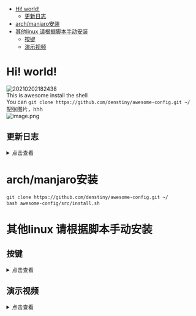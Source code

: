 
<!-- vim-markdown-toc GFM -->

* [Hi! world!](#hi-world)
	* [更新日志  <br>](#更新日志--br)
* [arch/manjaro安装](#archmanjaro安装)
* [其他linux 请根据脚本手动安装](#其他linux-请根据脚本手动安装)
	* [按键](#按键)
	* [演示视频](#演示视频)

<!-- vim-markdown-toc -->
# Hi! world!
![20210202182438](https://i.loli.net/2021/02/02/xhn2mbcwyZLsp9N.png)  
This is awesome install the shell       
You can 
`git clone https://github.com/denstiny/awesome-config.git ~/`      
配张图片，hhh       
![image.png](https://i.loli.net/2021/01/27/QU7fliy6MTdtWIm.png)

## 更新日志  <br>  
<details>
<summary>点击查看</summary>

* 2021 1-26
	* 删除仓库垃圾文件
	* 取消使用 `compton` 
	* 使用`picom` 窗口渲染
	* 添加 `picom` 配置文件 
	* `src/install.sh` 自动安装脚本
	安装方picom
	```shell
	 > yay -S picom-jonaburg-git
	```
	> 渲染演示
	![sjT1sI.gif](https://s3.ax1x.com/2021/01/26/sjT1sI.gif)
* 2021 1-25  
	* 不使用任何依赖添加窗口圆角
	* 改变窗口习惯
	* 改变窗口间隔
	* 使用窗口背景模糊特效 <u><font size=1>克隆[compton](https://github.com/denstiny/compton)</font></u>
	* 添加运行compton脚本，自动切换壁纸, 请在家目录创建一个Imager文件夹存储壁纸
	> 演示
	![sOMicQ.png](https://s3.ax1x.com/2021/01/25/sOMicQ.png)

</details>

# arch/manjaro安装
```
git clone https://github.com/denstiny/awesome-config.git ~/
bash awesome-config/src/install.sh
```
# 其他linux 请根据脚本手动安装
## 按键

<details>
<summary>点击查看</summary>

|键位|效果|注释|
|:-|:-:|:-:|
|`mod f`|全屏|
|`mod a`|向左放大窗口
|`mod d`| 向右放大窗口
|`mod l`| 锁屏幕
| `mod enter`|新建终端
| `mod Shift q`| 杀死当前窗口|在rc.lua文件中找到`terminal`更改默认终端
| `mod Shift r`| 重启awesome
| `mod span` | 切换当前窗口浮动| 再次按会切换平铺状态
| `mod t`|将浮动窗口设置最上层
| `mod Shift [1...9]`|将当前窗口移动到其他工作区
| `mod [1...9]`| 切换工作区
| `mod tab`| 快速切换窗口
| `mod j`|切换上一个窗口
| `mod k`| 切换下一个窗口
| `mod J`|和上一个窗口交换位置
| `mod K`|和下一个窗口交换位置
| `mod Shift →↑↓←`|移动浮动窗口
| `mod Alt →↑↓←`|放大浮动窗口
| `mod Shift Alt →↑↓←`|缩小浮动窗口
| `mod w`| 打开菜单
| `mod s`| 显示键位
| `mod o`| 打开文件或者运行bash命令
| `mod r`|运行bash命令|已经删除
| `mod n`| 隐藏当前窗口
| `mod Ctrl n`| 显示隐藏的窗口
| `mod Shift span`| 切换布局
| `mod Shift e`| 退出awesome
| `mod m`| 最大化显示屏幕

</details>

## 演示视频
<details>

<summary>点击查看</summary>
 <a href="https://www.bilibili.com/video/BV1Xy4y1H7oG?p=1&share_medium=android&share_plat=android&share_source=QQ&share_tag=s_i&timestamp=1611724661&unique_k=pnrOc9">  <span>  <img border="0" src="./src/a.png" height="500" width="100%"/>
  </a>

</details>

